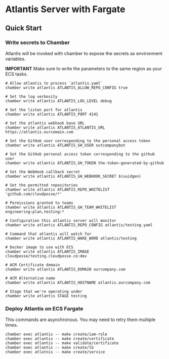 # Atlantis Server with Fargate

## Quick Start

### Write secrets to Chamber

Atlantis will be invoked with chamber to expose the secrets as environment variables.

**IMPORTANT** Make sure to write the parameters to the same region as your ECS tasks.

```
# Allow atlantis to process `atlantis.yaml`
chamber write atlantis ATLANTIS_ALLOW_REPO_CONFIG true

# Set the log verbosity
chamber write atlantis ATLANTIS_LOG_LEVEL debug

# Set the listen port for atlantis
chamber write atlantis ATLANTIS_PORT 4141

# Set the atlantis webhook base URL
chamber write atlantis ATLANTIS_ATLANTIS_URL https://atlantis.ourcomain.com

# Set the GitHub user corresponding to the personal access token
chamber write atlantis ATLANTIS_GH_USER outcompanybot

# Set the GitHub personal access token corresponding to the github user
chamber write atlantis ATLANTIS_GH_TOKEN the-token-generated-by-github

# Set the WebHook callback secret
chamber write atlantis ATLANTIS_GH_WEBHOOK_SECRET $(uuidgen)

# Set the permitted repositories
chamber write atlantis ATLANTIS_REPO_WHITELIST 'github.com/cloudposse/*'

# Permissions granted to teams
chamber write atlantis ATLANTIS_GH_TEAM_WHITELIST engineering:plan,testing:*

# Configuration this atlantis server will monitor
chamber write atlantis ATLANTIS_REPO_CONFIG atlantis/testing.yaml

# Command that atlantis will watch for
chamber write atlantis ATLANTIS_WAKE_WORD atlantis/testing

# Docker image to use with ECS
chamber write atlantis ATLANTIS_IMAGE cloudposse/testing.cloudposse.co:dev

# ACM Certificate domain
chamber write atlantis ATLANTIS_DOMAIN ourcompany.com

# ACM Alternative name
chamber write atlantis ATLANTIS_HOSTNAME atlantis.ourcompany.com

# Stage that we're operating under
chamber write atlantis STAGE testing

```

### Deploy Atlantis on ECS Fargate

This commands are asynchronous. You may need to retry them multiple times. 

```
chamber exec atlantis -- make create/iam-role
chamber exec atlantis -- make create/certificate
chamber exec atlantis -- make validate/certificate
chamber exec atlantis -- make create/lb
chamber exec atlatnis -- make create/service
```

